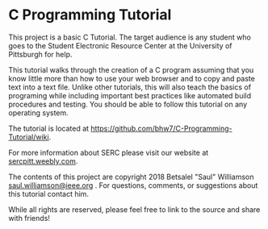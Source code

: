 # C Programming Tutorial
This project is a basic C Tutorial. The target audience is any student who goes to the Student Electronic Resource Center at the University of Pittsburgh for help.

This tutorial walks through the creation of a C program assuming that you know little more than how to use your web browser and to copy and paste text into a text file. Unlike other tutorials, this will also teach the basics of programing while including important best practices like automated build procedures and testing. You should be able to follow this tutorial on any operating system.

The tutorial is located at <https://github.com/bhw7/C-Programming-Tutorial/wiki>.
  
For more information about SERC please visit our website at [sercpitt.weebly.com](https://sercpitt.weebly.com/).


The contents of this project are copyright 2018 Betsalel "Saul" Williamson <saul.williamson@ieee.org> . For questions, comments, or suggestions about this tutorial contact him.

While all rights are reserved, please feel free to link to the source and share with friends!
